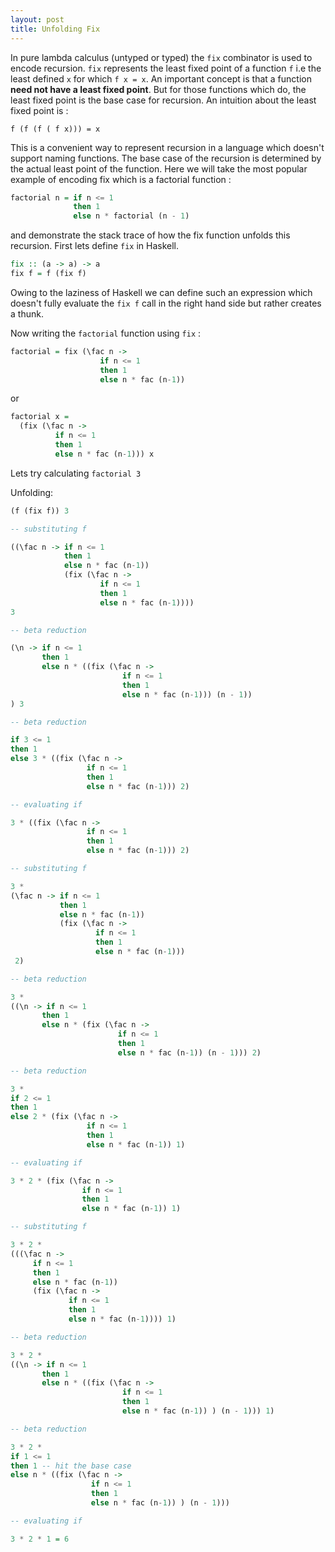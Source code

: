 ```yaml
---
layout: post
title: Unfolding Fix
---
```


In pure lambda calculus (untyped or typed) the `fix` combinator is used to encode recursion. `fix` represents the least fixed point of a function `f` i.e the least defined `x` for which `f x = x`. An important concept is that a function **need not have a least fixed point**. But for those functions which do, the least fixed point is the base case for recursion. An intuition about the least fixed point is :

```
f (f (f ( f x))) = x
```

This is a convenient way to represent recursion in a language which doesn't support naming functions. The base case of the recursion is determined by the actual least point of the function. Here we will take the most popular example of encoding fix which is a factorial function :

```haskell
factorial n = if n <= 1 
              then 1
              else n * factorial (n - 1)
```

and demonstrate the stack trace of how the fix function unfolds this recursion. First lets define `fix` in Haskell.

```haskell
fix :: (a -> a) -> a
fix f = f (fix f)
```

Owing to the laziness of Haskell we can define such an expression which doesn't fully evaluate the `fix f` call in the right hand side but rather creates a thunk.

Now writing the `factorial` function using `fix` :

```haskell
factorial = fix (\fac n -> 
                    if n <= 1 
                    then 1 
                    else n * fac (n-1))
```

or

```haskell
factorial x = 
  (fix (\fac n -> 
          if n <= 1 
          then 1 
          else n * fac (n-1))) x
```

Lets try calculating `factorial 3`

Unfolding:

```haskell
(f (fix f)) 3

-- substituting f

((\fac n -> if n <= 1 
            then 1 
            else n * fac (n-1)) 
            (fix (\fac n -> 
                    if n <= 1 
                    then 1 
                    else n * fac (n-1)))) 
3

-- beta reduction

(\n -> if n <= 1
       then 1
       else n * ((fix (\fac n -> 
                         if n <= 1 
                         then 1 
                         else n * fac (n-1))) (n - 1))
) 3

-- beta reduction

if 3 <= 1
then 1
else 3 * ((fix (\fac n -> 
                 if n <= 1 
                 then 1 
                 else n * fac (n-1))) 2)

-- evaluating if

3 * ((fix (\fac n -> 
                 if n <= 1 
                 then 1 
                 else n * fac (n-1))) 2)

-- substituting f

3 * 
(\fac n -> if n <= 1 
           then 1 
           else n * fac (n-1)) 
           (fix (\fac n -> 
                   if n <= 1 
                   then 1 
                   else n * fac (n-1))) 
 2)

-- beta reduction

3 *
((\n -> if n <= 1
       then 1
       else n * (fix (\fac n -> 
                        if n <= 1 
                        then 1 
                        else n * fac (n-1)) (n - 1))) 2)

-- beta reduction

3 *
if 2 <= 1
then 1
else 2 * (fix (\fac n -> 
                 if n <= 1 
                 then 1 
                 else n * fac (n-1)) 1)

-- evaluating if

3 * 2 * (fix (\fac n -> 
                if n <= 1 
                then 1 
                else n * fac (n-1)) 1)

-- substituting f

3 * 2 *
(((\fac n -> 
     if n <= 1 
     then 1 
     else n * fac (n-1)) 
     (fix (\fac n -> 
             if n <= 1 
             then 1 
             else n * fac (n-1)))) 1)

-- beta reduction

3 * 2 *
((\n -> if n <= 1
       then 1
       else n * ((fix (\fac n -> 
                         if n <= 1 
                         then 1 
                         else n * fac (n-1)) ) (n - 1))) 1)

-- beta reduction

3 * 2 * 
if 1 <= 1
then 1 -- hit the base case
else n * ((fix (\fac n -> 
                  if n <= 1 
                  then 1 
                  else n * fac (n-1)) ) (n - 1)))

-- evaluating if

3 * 2 * 1 = 6
```
